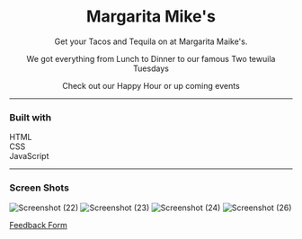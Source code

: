 <h1 align="center">Margarita Mike's</h1>

<p align="center">Get your Tacos and Tequila on at Margarita Maike's.</p>
<p align="center"> We got everything from Lunch to Dinner to our famous Two tewuila Tuesdays</p>
<p align="center">Check out our Happy Hour or up coming events</p>

<hr/>

<h3>Built with</h3>

<p>
  HTML <br/>
  CSS <br/>
  JavaScript <br/>
</p>

<hr/>

<h3>Screen Shots</h3>

![Screenshot (22)](https://user-images.githubusercontent.com/89613492/168675787-ac7e7875-fda9-4087-8f7a-ba7fe51e0c24.png)
![Screenshot (23)](https://user-images.githubusercontent.com/89613492/168675796-e44efa4e-ec4a-4150-a538-278d94c9482b.png)
![Screenshot (24)](https://user-images.githubusercontent.com/89613492/168675799-5b6c496a-dff5-441e-b430-68c06e8ea3fe.png)
![Screenshot (26)](https://user-images.githubusercontent.com/89613492/168675806-358fe472-325e-43a9-ac79-ed61a29b9883.png)

<a href="https://docs.google.com/forms/d/e/1FAIpQLSdkjMXaTnZSGhUII0dqYBZiJbptNYa8eZFfUVJTluol4aIlyg/viewform?usp=sf_link">Feedback Form</a>
